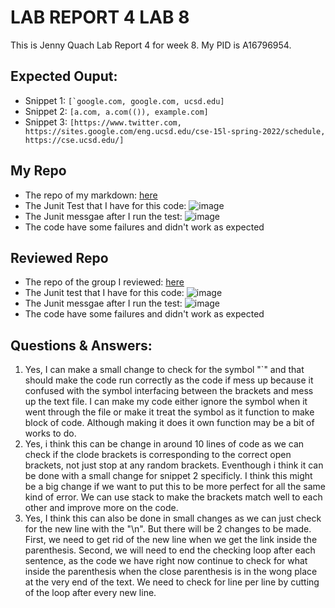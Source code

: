 # LAB REPORT 4 LAB 8

This is Jenny Quach Lab Report 4 for week 8. My PID is A16796954.

## Expected Ouput: 
- Snippet 1: ```[`google.com, google.com, ucsd.edu]```
- Snippet 2: ```[a.com, a.com(()), example.com]```
- Snippet 3: ```[https://www.twitter.com, https://sites.google.com/eng.ucsd.edu/cse-15l-spring-2022/schedule, https://cse.ucsd.edu/]```

## My Repo
- The repo of my markdown: [here](https://github.com/hoatuyet423/lab5-repo.git)
- The Junit Test that I have for this code: ![image](/images/myRepoTestCode.png)
- The Junit messgae after I run the test: ![image](/images/myRepoTestMessage.png)
- The code have some failures and didn't work as expected

## Reviewed Repo
- The repo of the group I reviewed: [here](https://github.com/Barakar13/markdown-parser.git)
- The Junit test that I have for this code: ![image](/images/reviewedRepoTestCode.png)
- The Junit messgae after I run the test: ![image](/images/reviewedRepoTestMessage.png)
- The code have some failures and didn't work as expected

## Questions & Answers:
1. Yes, I can make a small change to check for the symbol "`" and that should make the code run correctly as the code if mess up because it confused with the symbol interfacing between the brackets and mess up the text file. I can make my code either ignore the symbol when it went through the file or make it treat the symbol as it function to make block of code. Although making it does it own function may be a bit of works to do. 
2. Yes, i think this can be change in around 10 lines of code as we can check if the clode brackets is corresponding to the correct open brackets, not just stop at any random brackets. Eventhough i think it can be done with a small change for snippet 2 specificly. I think this might be a big change if we want to put this to be more perfect for all the same kind of error. We can use stack to make the brackets match well to each other and improve more on the code. 
3. Yes, I think this can also be done in small changes as we can just check for the new line with the "\n". But there will be 2 changes to be made. First, we need to get rid of the new line when we get the link inside the parenthesis. Second, we will need to end the checking loop after each sentence, as the code we have right now continue to check for what inside the parenthesis when the close parenthesis is in the wong place at the very end of the text. We need to check for line per line by cutting of the loop after every new line. 